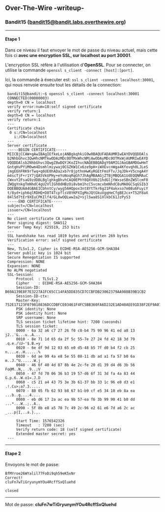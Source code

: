 ## Over-The-Wire -writeup-
### Bandit15 (bandit15@bandit.labs.overthewire.org)

---
#### Etape 1

Dans ce niveau il faut envoyer le mot de passe du niveau actuel, mais cette fois ci **avec une encryption SSL, sur localhost au port 30001**.

L'encryption SSL réfère à l'utilisation d'**OpenSSL**. Pour se connecter, on utilise la commande `openssl s_client -connect [host]:[port]`.

Ici, la commande à éxecuter est: `ssl s_client -connect localhost:30001`, qui nous renvoie ensuite tout les détails de la connection:

```console
 bandit15@bandit:~$ openssl s_client -connect localhost:30001
 CONNECTED(00000003)
 depth=0 CN = localhost
 verify error:num=18:self signed certificate
 verify return:1
 depth=0 CN = localhost
 verify return:1
 ---
 Certificate chain
  0 s:/CN=localhost
    i:/CN=localhost
 ---
 Server certificate
 -----BEGIN CERTIFICATE-----
 MIICBjCCAW+gAwIBAgIEfkeLojANBgkqhkiG9w0BAQUFADAUMRIwEAYDVQQDDAls
 b2NhbGhvc3QwHhcNMTkwODAzMDc0OTMxWhcNMjAwODAyMDc0OTMxWjAUMRIwEAYD
 VQQDDAlsb2NhbGhvc3QwgZ8wDQYJKoZIhvcNAQEBBQADgY0AMIGJAoGBAMDGwHmT
 GntqHvPYiM0wm4Dsmhlmiywaj0CGZKW1Cx6ze9pH+iWXEvcnWga4Kfevqh0LJLeS
 jmgE6hFRK9rTwq+q6UE0hADazxb7r8jpthnHwKyRGEtFmsFTv/JqJDk+V5cngA4Y
 m4scTjF+r1Y7jQA5VkUPHy+eYoNoqRqGh7JhAgMBAAGjZTBjMBQGA1UdEQQNMAuC
 CWxvY2FsaG9zdDBLBglghkgBhvhCAQ0EPhY8QXV0b21hdGljYWxseSBnZW5lcmF0
 ZWQgYnkgTmNhdC4gU2VlIGh0dHBzOi8vbm1hcC5vcmcvbmNhdC8uMA0GCSqGSIb3
 DQEBBQUAA4GBAEICbhntCy/wyg56HQpox3nt8YtTkr6g21P4akxso7m08u6FuyiY
 t/8yd+iph6qlRDHQ+D8T4TcpflsV8YKPXIgMoJQtGkuVgqHeCfgBEJcx+T52F8aX
 84l5d7tEr9XEuCPKIlf4/GL8wOQLww2a2+sjlSwa8S1XlkbC61JzPyS3
 -----END CERTIFICATE-----
 subject=/CN=localhost
 issuer=/CN=localhost
 ---
 No client certificate CA names sent
 Peer signing digest: SHA512
 Server Temp Key: X25519, 253 bits
 ---
 SSL handshake has read 1019 bytes and written 269 bytes
 Verification error: self signed certificate
 ---
 New, TLSv1.2, Cipher is ECDHE-RSA-AES256-GCM-SHA384
 Server public key is 1024 bit
 Secure Renegotiation IS supported
 Compression: NONE
 Expansion: NONE
 No ALPN negotiated
 SSL-Session:
     Protocol  : TLSv1.2
     Cipher    : ECDHE-RSA-AES256-GCM-SHA384
     Session-ID: B69A139E8F7E3227A1FC65CC14FA5DD835CD7CCBFDB23062379AA988B39B1CB2
     Session-ID-ctx: 
     Master-Key: 752E17123F079818836DCCDBFCE03461F4FC5BB360FA6D232E1AD40AEE91D38F2EF9A075FBED20A660AAFB8BDC6A784B
     PSK identity: None
     PSK identity hint: None
     SRP username: None
     TLS session ticket lifetime hint: 7200 (seconds)
     TLS session ticket:
     0000 - 6a 32 a6 c7 27 26 f0 c8-b4 75 99 96 41 ed a8 13   j2..'&...u..A...
     0010 - 8e 71 1d 65 da 2f 5c 55-7e 27 24 fd 42 18 3d 79   .q.e./\U~'$.B.=y
     0020 - 6e df 9d 12 03 65 e0 d5-48 b5 7f d0 b4 f2 cb 25   n....e..H......%
     0030 - 6d ae 99 4a e8 5e 55 08-11 db ad a1 fa 57 b0 6a   m..J.^U......W.j
     0040 - 46 6f 40 4d 87 8b 4e 2c-fe 20 d1 39 d4 d6 3b 56   Fo@M..N,. .9..;V
     0050 - 47 fd 70 06 36 b3 19 57-d6 6f 31 3d fa 4a 83 44   G.p.6..W.o1=.J.D
     0060 - c5 21 a4 43 75 3e 3b 61-37 bb 33 1c 96 e0 d3 e1   .!.Cu>;a7.3.....
     0070 - 88 05 fb 62 93 b8 67 b1-b9 cf e5 34 10 eb 8a ea   ...b..g....4....
     0080 - eb d6 17 2a ac ea 9b 57-ea f6 3b 99 90 41 b0 dd   ...*...W..;..A..
     0090 - 5f 8b e8 a5 70 7c 49 2c-96 e2 61 e6 7d a6 2c ac   _...p|I,..a.}.,.

     Start Time: 1576542326
     Timeout   : 7200 (sec)
     Verify return code: 18 (self signed certificate)
     Extended master secret: yes
 ---
 ```
 
 ---
 #### Etape 2
 
 Envoyons le mot de passe:
 
 ```console
 BfMYroe26WYalil77FoDi9qh59eK5xNr
Correct!
cluFn7wTiGryunymYOu4RcffSxQluehd

closed
```

---
Mot de passe: **cluFn7wTiGryunymYOu4RcffSxQluehd**
